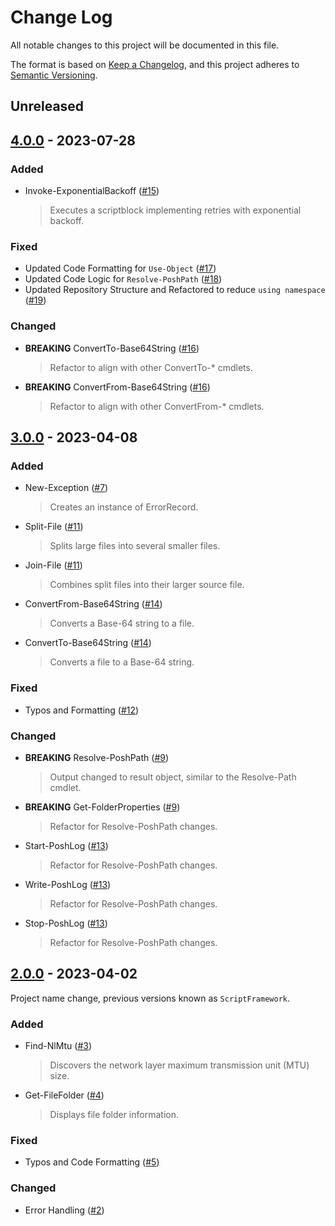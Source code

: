 # Change Log

All notable changes to this project will be documented in this file.

The format is based on [Keep a Changelog](https://keepachangelog.com/), and this project adheres to [Semantic Versioning](https://semver.org/).

## Unreleased

## [4.0.0](https://www.powershellgallery.com/packages/PoshToolbox/4.0.0) - 2023-07-28

### Added
+ Invoke-ExponentialBackoff ([#15](https://github.com/PoshAJ/PoshToolbox/pull/15))
    > Executes a scriptblock implementing retries with exponential backoff.

### Fixed
+ Updated Code Formatting for `Use-Object` ([#17](https://github.com/PoshAJ/PoshToolbox/pull/17))
+ Updated Code Logic for `Resolve-PoshPath` ([#18](https://github.com/PoshAJ/PoshToolbox/pull/18))
+ Updated Repository Structure and Refactored to reduce `using namespace` ([#19](https://github.com/PoshAJ/PoshToolbox/pull/19))

### Changed
+ **BREAKING** ConvertTo-Base64String ([#16](https://github.com/PoshAJ/PoshToolbox/pull/16))
    > Refactor to align with other ConvertTo-* cmdlets.
+ **BREAKING** ConvertFrom-Base64String ([#16](https://github.com/PoshAJ/PoshToolbox/pull/16))
    > Refactor to align with other ConvertFrom-* cmdlets.

## [3.0.0](https://www.powershellgallery.com/packages/PoshToolbox/3.0.0) - 2023-04-08

### Added
+ New-Exception ([#7](https://github.com/PoshAJ/PoshToolbox/pull/7))
    > Creates an instance of ErrorRecord.
+ Split-File ([#11](https://github.com/PoshAJ/PoshToolbox/pull/11))
    > Splits large files into several smaller files.
+ Join-File ([#11](https://github.com/PoshAJ/PoshToolbox/pull/11))
    > Combines split files into their larger source file.
+ ConvertFrom-Base64String ([#14](https://github.com/PoshAJ/PoshToolbox/pull/14))
    > Converts a Base-64 string to a file.
+ ConvertTo-Base64String ([#14](https://github.com/PoshAJ/PoshToolbox/pull/14))
    > Converts a file to a Base-64 string.

### Fixed
+ Typos and Formatting ([#12](https://github.com/PoshAJ/PoshToolbox/pull/12))

### Changed
+ **BREAKING** Resolve-PoshPath ([#9](https://github.com/PoshAJ/PoshToolbox/pull/9))
    > Output changed to result object, similar to the Resolve-Path cmdlet.
+ **BREAKING** Get-FolderProperties ([#9](https://github.com/PoshAJ/PoshToolbox/pull/9))
    > Refactor for Resolve-PoshPath changes.
+ Start-PoshLog ([#13](https://github.com/PoshAJ/PoshToolbox/pull/13))
    > Refactor for Resolve-PoshPath changes.
+ Write-PoshLog ([#13](https://github.com/PoshAJ/PoshToolbox/pull/13))
    > Refactor for Resolve-PoshPath changes.
+ Stop-PoshLog ([#13](https://github.com/PoshAJ/PoshToolbox/pull/13))
    > Refactor for Resolve-PoshPath changes.

## [2.0.0](https://www.powershellgallery.com/packages/PoshToolbox/2.0.0) - 2023-04-02
Project name change, previous versions known as `ScriptFramework`.

### Added
+ Find-NlMtu ([#3](https://github.com/PoshAJ/PoshToolbox/pull/3))
    > Discovers the network layer maximum transmission unit (MTU) size.
+ Get-FileFolder ([#4](https://github.com/PoshAJ/PoshToolbox/pull/4))
    > Displays file folder information.

### Fixed
+ Typos and Code Formatting ([#5](https://github.com/PoshAJ/PoshToolbox/pull/5))

### Changed
+ Error Handling ([#2](https://github.com/PoshAJ/PoshToolbox/pull/2))

